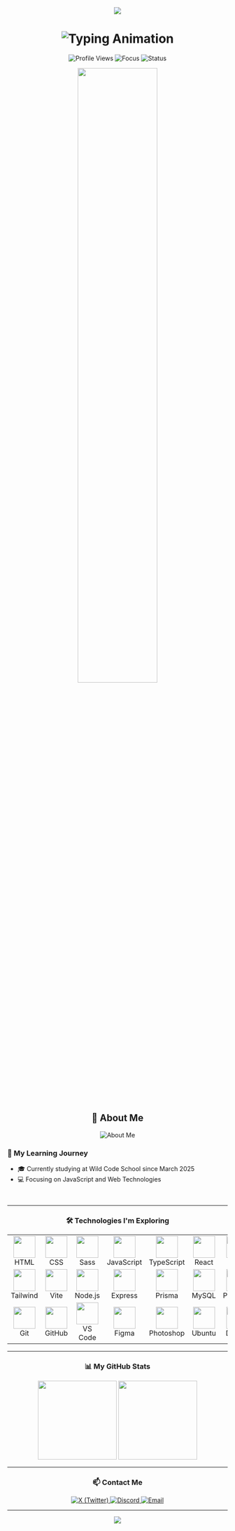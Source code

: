 <div align="center">
  <img src="https://capsule-render.vercel.app/api?type=waving&color=5ba241&height=200&section=header&text=Hey%20there!%20👋&fontSize=50&fontColor=ffffff&animation=fadeIn"/>
</div>

<div align="center">
  <h1>
    <img src="https://readme-typing-svg.herokuapp.com?font=JetBrains+Mono&weight=600&size=35&duration=2500&pause=800&color=5ba241&center=true&vCenter=true&width=700&lines=I'm+Sadness+✨;Web+Development+Student;Learning+to+Code+💻;Wild+Code+School+Learner+🚀" alt="Typing Animation" />
  </h1>
</div>

<p align="center">
  <img src="https://komarev.com/ghpvc/?username=sadnxssdlm&color=5ba241&style=for-the-badge&label=Profile+Views" alt="Profile Views">
  <img src="https://img.shields.io/badge/Focus-Web%20Development-5ba241?style=for-the-badge" alt="Focus">
  <img src="https://img.shields.io/badge/Status-Learning-5ba241?style=for-the-badge" alt="Status">
</p>

<div align="center">
  <img width="60%" src="https://nirzak-streak-stats.vercel.app?user=sadnxssdlm&theme=dark&hide_border=true&background=0D1117&stroke=5ba241&ring=5ba241&fire=FF6B35&currStreakLabel=5ba241"/>
</div>

<br/>

<div align="center">

## 🌟 About Me

<img src="https://readme-typing-svg.herokuapp.com?font=Roboto&color=5ba241&size=20&center=true&lines=Aspiring+Web+Developer;Always+Ready;To+Learn" alt="About Me">

</div>

<div align="left">

### 🚀 My Learning Journey
- 🎓 Currently studying at Wild Code School since March 2025
- 💻 Focusing on JavaScript and Web Technologies

<br clear="right"/>



---

<div align="center">

### 🛠️ Technologies I'm Exploring

<table align="center" cellpadding="10">
  <!-- Frontend -->
  <tr>
    <td align="center" width="80">
      <img src="https://skillicons.dev/icons?i=html&theme=light" width="50" height="50" />
      <br>HTML
    </td>
    <td align="center" width="80">
      <img src="https://skillicons.dev/icons?i=css&theme=light" width="50" height="50" />
      <br>CSS
    </td>
    <td align="center" width="80">
      <img src="https://skillicons.dev/icons?i=sass&theme=light" width="50" height="50" />
      <br>Sass
    </td>
    <td align="center" width="80">
      <img src="https://skillicons.dev/icons?i=js&theme=light" width="50" height="50" />
      <br>JavaScript
    </td>
    <td align="center" width="80">
      <img src="https://skillicons.dev/icons?i=ts&theme=light" width="50" height="50" />
      <br>TypeScript
    </td>
    <td align="center" width="80">
      <img src="https://skillicons.dev/icons?i=react&theme=light" width="50" height="50" />
      <br>React
    </td>
    <td align="center" width="80">
      <img src="https://skillicons.dev/icons?i=mui&theme=light" width="50" height="50" />
      <br>MUI
    </td>
    <td align="center" width="80">
      <img src="https://skillicons.dev/icons?i=emotion&theme=light" width="50" height="50" />
      <br>Emotion
    </td>
  </tr>

  <!-- Frameworks & Tools -->
  <tr>
    <td align="center" width="80">
      <img src="https://skillicons.dev/icons?i=tailwind&theme=light" width="50" height="50" />
      <br>Tailwind
    </td>
    <td align="center" width="80">
      <img src="https://skillicons.dev/icons?i=vite&theme=light" width="50" height="50" />
      <br>Vite
    </td>
    <td align="center" width="80">
      <img src="https://skillicons.dev/icons?i=nodejs&theme=light" width="50" height="50" />
      <br>Node.js
    </td>
    <td align="center" width="80">
      <img src="https://skillicons.dev/icons?i=express&theme=light" width="50" height="50" />
      <br>Express
    </td>
    <td align="center" width="80">
      <img src="https://skillicons.dev/icons?i=prisma&theme=light" width="50" height="50" />
      <br>Prisma
    </td>
    <td align="center" width="80">
      <img src="https://skillicons.dev/icons?i=mysql&theme=light" width="50" height="50" />
      <br>MySQL
    </td>
    <td align="center" width="80">
      <img src="https://skillicons.dev/icons?i=postman&theme=light" width="50" height="50" />
      <br>Postman
    </td>
    <td align="center" width="80">
      <img src="https://skillicons.dev/icons?i=vercel&theme=light" width="50" height="50" />
      <br>Vercel
    </td>
  </tr>

  <!-- Tools & OS -->
  <tr>
    <td align="center" width="80">
      <img src="https://skillicons.dev/icons?i=git&theme=light" width="50" height="50" />
      <br>Git
    </td>
    <td align="center" width="80">
      <img src="https://skillicons.dev/icons?i=github&theme=light" width="50" height="50" />
      <br>GitHub
    </td>
    <td align="center" width="80">
      <img src="https://skillicons.dev/icons?i=vscode&theme=light" width="50" height="50" />
      <br>VS Code
    </td>
    <td align="center" width="80">
      <img src="https://skillicons.dev/icons?i=figma&theme=light" width="50" height="50" />
      <br>Figma
    </td>
    <td align="center" width="80">
      <img src="https://skillicons.dev/icons?i=ps&theme=light" width="50" height="50" />
      <br>Photoshop
    </td>
    <td align="center" width="80">
      <img src="https://skillicons.dev/icons?i=ubuntu&theme=light" width="50" height="50" />
      <br>Ubuntu
    </td>
    <td align="center" width="80">
      <img src="https://skillicons.dev/icons?i=debian&theme=light" width="50" height="50" />
      <br>Debian
    </td>
    <td align="center" width="80">
      <img src="https://skillicons.dev/icons?i=windows&theme=light" width="50" height="50" />
      <br>Windows
    </td>
  </tr>
</table>



</div>

---

<div align="center">

### 📊 My GitHub Stats

<img height="180em" src="https://github-readme-stats.vercel.app/api?username=sadnxssdlm&show_icons=true&theme=dark&include_all_commits=true&count_private=true&icon_color=5ba241&title_color=5ba241"/>
<img height="180em" src="https://github-readme-stats.vercel.app/api/top-langs/?username=sadnxssdlm&layout=compact&theme=dark&title_color=5ba241"/>

</div>

---

<div align="center">

### 📫 Contact Me

<a href="https://x.com/sadnessdelask">
  <img src="https://img.shields.io/badge/X-Contact-informational?style=for-the-badge&logo=x&logoColor=white&color=5ba241" alt="X (Twitter)"> 
</a>
<a href="https://discord.com/users/sk.sadness">
  <img src="https://img.shields.io/badge/Discord-Contact-informational?style=for-the-badge&logo=discord&logoColor=white&color=5ba241" alt="Discord">
</a>
<a href="mailto:sadnessnc@gmail.com">
  <img src="https://img.shields.io/badge/Email-Contact-informational?style=for-the-badge&logo=gmail&logoColor=white&color=5ba241" alt="Email">
</a>

</div>

---

<p align="center">
  <img src="https://capsule-render.vercel.app/api?type=waving&color=5ba241&height=120&section=footer"/>
</p>

